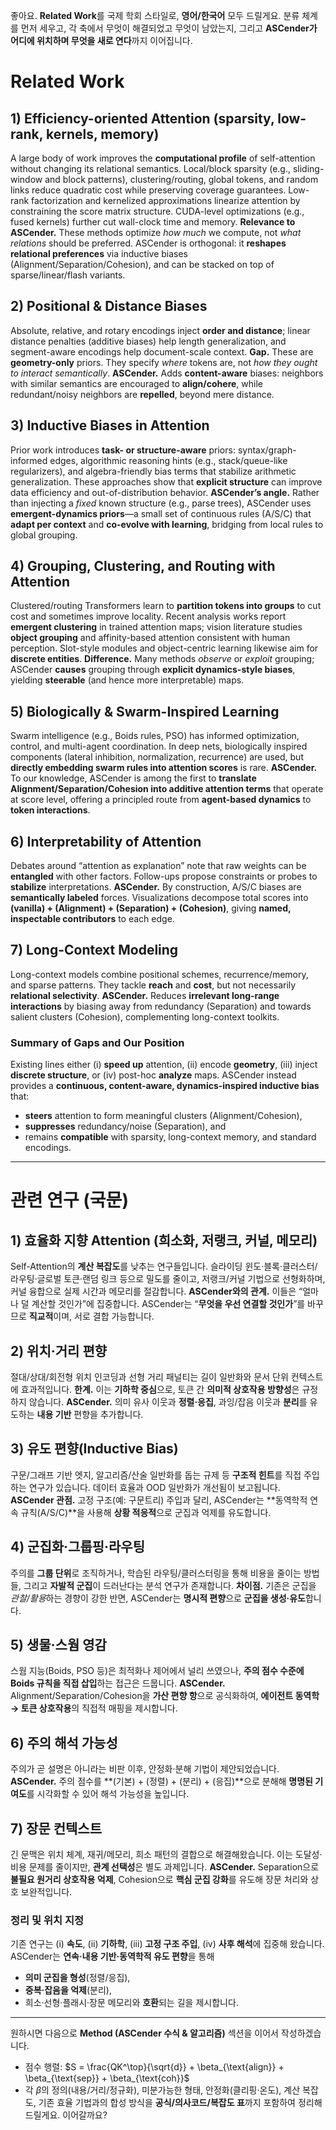 좋아요. **Related Work**를 국제 학회 스타일로, **영어/한국어** 모두 드릴게요.
분류 체계를 먼저 세우고, 각 축에서 무엇이 해결되었고 무엇이 남았는지, 그리고 **ASCender가 어디에 위치하며 무엇을 새로 연다**까지 이어집니다.

# Related Work

## 1) Efficiency-oriented Attention (sparsity, low-rank, kernels, memory)

A large body of work improves the **computational profile** of self-attention without changing its relational semantics.
Local/block sparsity (e.g., sliding-window and block patterns), clustering/routing, global tokens, and random links reduce quadratic cost while preserving coverage guarantees. Low-rank factorization and kernelized approximations linearize attention by constraining the score matrix structure. CUDA-level optimizations (e.g., fused kernels) further cut wall-clock time and memory.
**Relevance to ASCender.** These methods optimize *how much* we compute, not *what relations* should be preferred. ASCender is orthogonal: it **reshapes relational preferences** via inductive biases (Alignment/Separation/Cohesion), and can be stacked on top of sparse/linear/flash variants.

## 2) Positional & Distance Biases

Absolute, relative, and rotary encodings inject **order and distance**; linear distance penalties (additive biases) help length generalization, and segment-aware encodings help document-scale context.
**Gap.** These are **geometry-only** priors. They specify *where* tokens are, not *how they ought to interact semantically*.
**ASCender.** Adds **content-aware** biases: neighbors with similar semantics are encouraged to **align/cohere**, while redundant/noisy neighbors are **repelled**, beyond mere distance.

## 3) Inductive Biases in Attention

Prior work introduces **task- or structure-aware** priors: syntax/graph-informed edges, algorithmic reasoning hints (e.g., stack/queue-like regularizers), and algebra-friendly bias terms that stabilize arithmetic generalization. These approaches show that **explicit structure** can improve data efficiency and out-of-distribution behavior.
**ASCender’s angle.** Rather than injecting a *fixed* known structure (e.g., parse trees), ASCender uses **emergent-dynamics priors**—a small set of continuous rules (A/S/C) that **adapt per context** and **co-evolve with learning**, bridging from local rules to global grouping.

## 4) Grouping, Clustering, and Routing with Attention

Clustered/routing Transformers learn to **partition tokens into groups** to cut cost and sometimes improve locality. Recent analysis works report **emergent clustering** in trained attention maps; vision literature studies **object grouping** and affinity-based attention consistent with human perception. Slot-style modules and object-centric learning likewise aim for **discrete entities**.
**Difference.** Many methods *observe* or *exploit* grouping; ASCender **causes** grouping through **explicit dynamics-style biases**, yielding **steerable** (and hence more interpretable) maps.

## 5) Biologically & Swarm-Inspired Learning

Swarm intelligence (e.g., Boids rules, PSO) has informed optimization, control, and multi-agent coordination. In deep nets, biologically inspired components (lateral inhibition, normalization, recurrence) are used, but **directly embedding swarm rules into attention scores** is rare.
**ASCender.** To our knowledge, ASCender is among the first to **translate Alignment/Separation/Cohesion into additive attention terms** that operate at score level, offering a principled route from **agent-based dynamics** to **token interactions**.

## 6) Interpretability of Attention

Debates around “attention as explanation” note that raw weights can be **entangled** with other factors. Follow-ups propose constraints or probes to **stabilize** interpretations.
**ASCender.** By construction, A/S/C biases are **semantically labeled** forces. Visualizations decompose total scores into **(vanilla) + (Alignment) + (Separation) + (Cohesion)**, giving **named, inspectable contributors** to each edge.

## 7) Long-Context Modeling

Long-context models combine positional schemes, recurrence/memory, and sparse patterns. They tackle **reach** and **cost**, but not necessarily **relational selectivity**.
**ASCender.** Reduces **irrelevant long-range interactions** by biasing away from redundancy (Separation) and towards salient clusters (Cohesion), complementing long-context toolkits.

### Summary of Gaps and Our Position

Existing lines either (i) **speed up** attention, (ii) encode **geometry**, (iii) inject **discrete structure**, or (iv) post-hoc **analyze** maps. ASCender instead provides a **continuous, content-aware, dynamics-inspired inductive bias** that:

* **steers** attention to form meaningful clusters (Alignment/Cohesion),
* **suppresses** redundancy/noise (Separation), and
* remains **compatible** with sparsity, long-context memory, and standard encodings.

---

# 관련 연구 (국문)

## 1) 효율화 지향 Attention (희소화, 저랭크, 커널, 메모리)

Self-Attention의 **계산 복잡도**를 낮추는 연구들입니다.
슬라이딩 윈도·블록·클러스터/라우팅·글로벌 토큰·랜덤 링크 등으로 밀도를 줄이고, 저랭크/커널 기법으로 선형화하며, 커널 융합으로 실제 시간과 메모리를 절감합니다.
**ASCender와의 관계.** 이들은 “얼마나 덜 계산할 것인가”에 집중합니다. ASCender는 “**무엇을 우선 연결할 것인가**”를 바꾸므로 **직교적**이며, 서로 결합 가능합니다.

## 2) 위치·거리 편향

절대/상대/회전형 위치 인코딩과 선형 거리 패널티는 길이 일반화와 문서 단위 컨텍스트에 효과적입니다.
**한계.** 이는 **기하학 중심**으로, 토큰 간 **의미적 상호작용 방향성**은 규정하지 않습니다.
**ASCender.** 의미 유사 이웃과 **정렬·응집**, 과잉/잡음 이웃과 **분리**를 유도하는 **내용 기반** 편향을 추가합니다.

## 3) 유도 편향(Inductive Bias)

구문/그래프 기반 엣지, 알고리즘/산술 일반화를 돕는 규제 등 **구조적 힌트**를 직접 주입하는 연구가 있습니다. 데이터 효율과 OOD 일반화가 개선됨이 보고됩니다.
**ASCender 관점.** 고정 구조(예: 구문트리) 주입과 달리, ASCender는 \*\*동역학적 연속 규칙(A/S/C)\*\*을 사용해 **상황 적응적**으로 군집과 억제를 유도합니다.

## 4) 군집화·그룹핑·라우팅

주의를 **그룹 단위**로 조직하거나, 학습된 라우팅/클러스터링을 통해 비용을 줄이는 방법들, 그리고 **자발적 군집**이 드러난다는 분석 연구가 존재합니다.
**차이점.** 기존은 군집을 *관찰/활용*하는 경향이 강한 반면, ASCender는 **명시적 편향**으로 **군집을 생성·유도**합니다.

## 5) 생물·스웜 영감

스웜 지능(Boids, PSO 등)은 최적화나 제어에서 널리 쓰였으나, **주의 점수 수준에 Boids 규칙을 직접 삽입**하는 접근은 드뭅니다.
**ASCender.** Alignment/Separation/Cohesion을 **가산 편향 항**으로 공식화하여, **에이전트 동역학 → 토큰 상호작용**의 직접적 매핑을 제시합니다.

## 6) 주의 해석 가능성

주의가 곧 설명은 아니라는 비판 이후, 안정화·분해 기법이 제안되었습니다.
**ASCender.** 주의 점수를 \*\*(기본) + (정렬) + (분리) + (응집)\*\*으로 분해해 **명명된 기여도**를 시각화할 수 있어 해석 가능성을 높입니다.

## 7) 장문 컨텍스트

긴 문맥은 위치 체계, 재귀/메모리, 희소 패턴의 결합으로 해결해왔습니다. 이는 도달성·비용 문제를 줄이지만, **관계 선택성**은 별도 과제입니다.
**ASCender.** Separation으로 **불필요 원거리 상호작용 억제**, Cohesion으로 **핵심 군집 강화**를 유도해 장문 처리와 상호 보완적입니다.

### 정리 및 위치 지정

기존 연구는 (i) **속도**, (ii) **기하학**, (iii) **고정 구조 주입**, (iv) **사후 해석**에 집중해 왔습니다. ASCender는 **연속·내용 기반·동역학적 유도 편향**을 통해

* **의미 군집을 형성**(정렬/응집),
* **중복·잡음을 억제**(분리),
* 희소·선형·플래시·장문 메모리와 **호환**되는 길을 제시합니다.

---

원하시면 다음으로 **Method (ASCender 수식 & 알고리즘)** 섹션을 이어서 작성하겠습니다.

* 점수 행렬: $S = \frac{QK^\top}{\sqrt{d}} + \beta_{\text{align}} + \beta_{\text{sep}} + \beta_{\text{coh}}$
* 각 $\beta$의 정의(내용/거리/정규화), 미분가능한 형태, 안정화(클리핑·온도), 계산 복잡도, 기존 효율 기법과의 합성 방식을 **공식/의사코드/복잡도 표**까지 포함하여 정리해 드릴게요. 이어갈까요?
